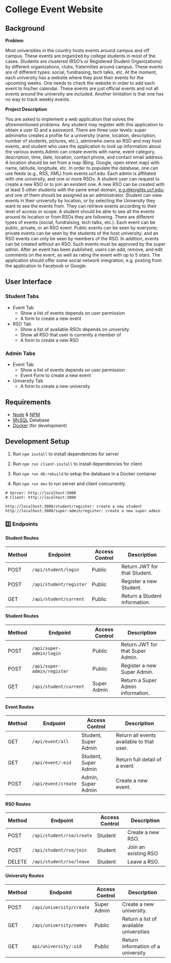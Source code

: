 # College Event Website

## Background

**Problem**

Most universities in the country hosts events around campus and off campus. These events are organized   by   college   students   in   most   of   the   cases.    Students   are   clustered   (RSO’s   or Registered Student Organizations)  by  different organizations,    clubs, fraternities around campus. These  events  are  of  different  types: social, fundraising,  tech  talks,  etc.    At the  moment,   each university has  a  website where they post  their  events for  the  upcoming weeks.     One needs  to check the website in order to add each event to his/her calendar.   These events are just official events and not  all events around the university are included.  Another limitation is that one has no way to track weekly events. 

**Project Description**

You are asked to implement a  web application  that solves the aforementioned problems.   Any student  may register with  this  application  to  obtain  a  user  ID  and  a  password.  There  are  three user  levels: super  adminwho  creates  a  profile  for  a  university  (name,  location,  description, number of students,    pictures,  etc.), adminwho owns an RSO and may host events, and student who uses the application to look up information about the various events.Admin  can  create  events  with  name,  event  category,  description,  time,  date,  location,  contact phone,  and  contact  email    address.   A  location  should  be  set  from  a  map  (Bing,  Google,   open street map) with name,  latitude, longitude, etc. In order to populate the database,  one  can use feeds  (e.g.,  RSS,  XML)  from  events.ucf.edu.    Each  admin  is  affiliated  with  one  university,  and one or more RSOs. A  student  user  can  request  to  create a  new  RSO  or to  join  an  existent one. A  new  RSO  can  be  created  with  at  least  5  other  students  with  the  same  email  domain,   e.g.@knights.ucf.edu; and one of them should be assigned as an administrator. Student can view events in their university by location, or by selecting the University they want to  see  the  events  from.  They  can  retrieve events  according to  their  level  of  access or  scope.  A student should be able to see all the events around its location or from RSOs they are following. There are different types of events (social, fundraising, tech talks, etc.).  Each event can be public, private, or an RSO event. Public events can be seen by everyone; private events can be seen by the students of the host university; and an RSO events can only be seen by members of the RSO. In addition, events can be created without an RSO.  Such events must be approved by the super admin.   After an  event has been published,  users can add,  remove,  and edit comments on the event, as  well  as  rating  the  event with  up  to  5  stars.  The  application  should  offer  some  social network integration,  e.g. posting from the application to Facebook or Google.

## User Interface
### Student Tabs

- Event Tab
  - Show a list of events depends on user permission
  - A form to create a new event
- RSO Tab
  - Show a list of available RSOs depends on university
  - Show all RSO that user is currently a member of
  - A form to create a new RSO

### Admin Tabs

- Event Tab
  - Show a list of events depends on user permission
  - Event Form to create a new event
- University Tab
  - A form to create a new university

## Requirements

- [Node](https://nodejs.org/) & [NPM](https://www.npmjs.com/)
- [MySQL](https://www.mysql.com//) Database
- [Docker](https://www.docker.com/) (for development)

## Development Setup

1. Run `npm install` to install dependencies for server

2. Run `npm run client-install` to install dependencies for client

3. Run `npm run db:rebuild` to setup the database in a Docker container

4. Run `npm run dev` to run server and client concurrently

```
# Server: http://localhost:5000 
# Client: http://localhost:3000

http://localhost:3000/student/register: create a new student
http://localhost:3000/super-admin/register: create a new super admin

```


###  2️⃣ Endpoints

#### Student Routes

| Method | Endpoint                | Access Control | Description                                  |
| ------ | ----------------------- | -------------- | -------------------------------------------- |
| POST   | `/api/student/login`    | Public         | Return JWT for that Student.                 |
| POST   | `/api/student/register` | Public         | Register a new Student.                      |
| GET    | `/api/student/current`  | Public         | Return a Student information.                |

#### Student Routes

| Method | Endpoint                      | Access Control         | Description                          |
| ------ | ------------------------------| -----------------------| ------------------------------------ |
| POST   | `/api/super-admin/login`      | Public                 | Return JWT for that Super Admin.     |
| POST   | `/api/super-admin/register`   | Public                 | Register a new Super Admin.          |
| GET    | `/api/student/current`        | Super Admin            | Return a Super Admin information.    |


#### Event Routes

| Method | Endpoint                  | Access Control        | Description                                        |
| ------ | -----------------------   | -------------------   | -------------------------------------------------- |
| GET    | `/api/event/all`          | Student, Super Admin  | Return all events available to that user.          |
| GET    | `/api/event/:eid`         | Student, Super Admin  | Return full detail of a event                      |
| POST   | `/api/event/create`       | Admin, Super Admin    | Create a new event.                                |

#### RSO Routes

| Method | Endpoint                  | Access Control        | Description                                        |
| ------ | -----------------------   | -------------------   | -------------------------------------------------- |
| POST   | `/api/student/rso/create` | Student               | Create a new RSO.                                  |
| POST   | `/api/student/rso/join`   | Student               | Join an existing RSO                               |
| DELETE | `/api/student/rso/leave`  | Student               | Leave a RSO.                                       |

#### University Routes

| Method | Endpoint                  | Access Control        | Description                                        |
| ------ | -----------------------   | -------------------   | -------------------------------------------------- |
| POST   | `/api/university/create`  | Super Admin           | Create a new university.                           |
| GET    | `/api/university/names`   | Public                | Return a list of available universities            |
| GET    | `api/university/:uid`     | Public                | Return information of a university                 |
